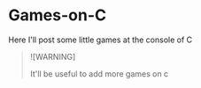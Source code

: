 # Games-on-C
Here I'll post some little games at the console of C

>![WARNING]
>
>It'll be useful to add more games on c
